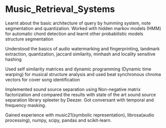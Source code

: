# Music_Retrieval_Systems

Learnt about the basic architecture of query by humming system, note segmentation and quantization.
Worked with hidden markov models (HMM) for automatic chord detection and learnt other probabilistic
models structure segmentation

Understood the basics of audio watermarking and fingerprinting, landmark extraction, quantization,
jaccard similarity, minhash and locality sensitive hashing

Used self similarity matrices and dynamic programming (Dynamic time warping) for musical structure analysis and used 
beat synchronous chroma vectors for cover song identification

Implemented sound source separation using Non-negative matrix factorization and compared the results
with state of the art sound source separation library spleeter by Deezer. Got conversant with
temporal and frequency masking. 

Gained experience with music21(symbolic representation), librosa(audio processing), numpy, scipy,
pandas and scikit-learn.

